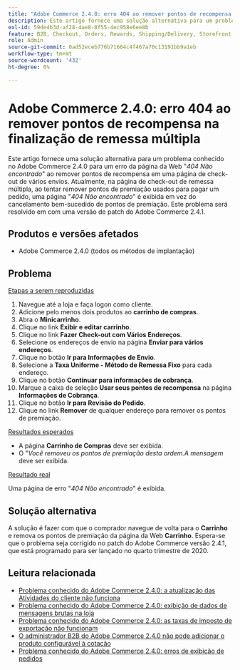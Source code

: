 ```yaml
---
title: "Adobe Commerce 2.4.0: erro 404 ao remover pontos de recompensa na finalização de remessa múltipla"
description: Este artigo fornece uma solução alternativa para um problema conhecido no Adobe Commerce 2.4.0 para um erro de página da Web "*404 Não encontrado*" ao remover pontos de recompensa em uma página de check-out de vários envios. Atualmente, na página de checkout de vários envios, ao tentar remover os pontos de premiação usados para pagar um pedido, a página "*404 Não encontrado*" é exibida em vez do cancelamento bem-sucedido dos pontos de premiação. Este problema será resolvido em com uma versão de patch do Adobe Commerce 2.4.1.
exl-id: 59de4b3d-af28-4ae8-8f55-4ec958e6ee8b
feature: B2B, Checkout, Orders, Rewards, Shipping/Delivery, Storefront
role: Admin
source-git-commit: 0ad52eceb776b71604c4f467a70c13191bb9a1eb
workflow-type: tm+mt
source-wordcount: '432'
ht-degree: 0%

---
```


# Adobe Commerce 2.4.0: erro 404 ao remover pontos de recompensa na finalização de remessa múltipla

Este artigo fornece uma solução alternativa para um problema conhecido no Adobe Commerce 2.4.0 para um erro da página da Web &quot;*404 Não encontrado*&quot; ao remover pontos de recompensa em uma página de check-out de vários envios. Atualmente, na página de check-out de remessa múltipla, ao tentar remover pontos de premiação usados para pagar um pedido, uma página &quot;*404 Não encontrado*&quot; é exibida em vez do cancelamento bem-sucedido de pontos de premiação. Este problema será resolvido em com uma versão de patch do Adobe Commerce 2.4.1.

## Produtos e versões afetados

* Adobe Commerce 2.4.0 (todos os métodos de implantação)

## Problema

<u>Etapas a serem reproduzidas</u>

1. Navegue até a loja e faça logon como cliente.
1. Adicione pelo menos dois produtos ao **carrinho de compras**.
1. Abra o **Minicarrinho**.
1. Clique no link **Exibir e editar carrinho**.
1. Clique no link **Fazer Check-out com Vários Endereços**.
1. Selecione os endereços de envio na página **Enviar para vários endereços**.
1. Clique no botão **Ir para Informações de Envio**.
1. Selecione a **Taxa Uniforme - Método de Remessa Fixo** para cada endereço.
1. Clique no botão **Continuar para informações de cobrança**.
1. Marque a caixa de seleção **Usar seus pontos de recompensa** na página **Informações de Cobrança**.
1. Clique no botão **Ir para Revisão do Pedido**.
1. Clique no link **Remover** de qualquer endereço para remover os pontos de premiação.

<u>Resultados esperados</u>

* A página **Carrinho de Compras** deve ser exibida.
* O &quot;*Você removeu os pontos de premiação desta ordem.A mensagem* deve ser exibida.

<u>Resultado real</u>

Uma página de erro &quot;*404 Não encontrado*&quot; é exibida.

## Solução alternativa

A solução é fazer com que o comprador navegue de volta para o **Carrinho** e remova os pontos de premiação da página da Web **Carrinho**. Espera-se que o problema seja corrigido no patch do Adobe Commerce versão 2.4.1, que está programado para ser lançado no quarto trimestre de 2020.

## Leitura relacionada

* [Problema conhecido do Adobe Commerce 2.4.0: a atualização das Atividades do cliente não funciona](/help/troubleshooting/miscellaneous/magento-2-4-0-refresh-on-customer-activities-does-not-work.md)
* [Problema conhecido do Adobe Commerce 2.4.0: exibição de dados de mensagens brutas na loja](/help/troubleshooting/storefront/magento-2-4-0-issue-storefront-raw-message-data-display.md)
* [Problema conhecido do Adobe Commerce 2.4.0: as taxas de imposto de exportação não funcionam](/help/troubleshooting/miscellaneous/magento-2-4-0-known-issue-export-tax-rates-does-not-work.md)
* [O administrador B2B do Adobe Commerce 2.4.0 não pode adicionar o produto configurável à cotação](/help/troubleshooting/miscellaneous/magento-2-4-0-b2b-admin-can-t-add-configurable-product-to-quote.md)
* [Problema conhecido do Adobe Commerce 2.4.0: erros de exibição de pedidos](/help/troubleshooting/storefront/magento-2-4-0-known-issue-orders-display-error.md)
